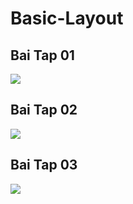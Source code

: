 # Basic-Layout

## Bai Tap 01
![](https://imgur.com/ETZo1Yx.png)

## Bai Tap 02
![](https://imgur.com/ggV5emJ.png)

## Bai Tap 03
![](http://i.imgur.com/apT80Cq.gifv)
